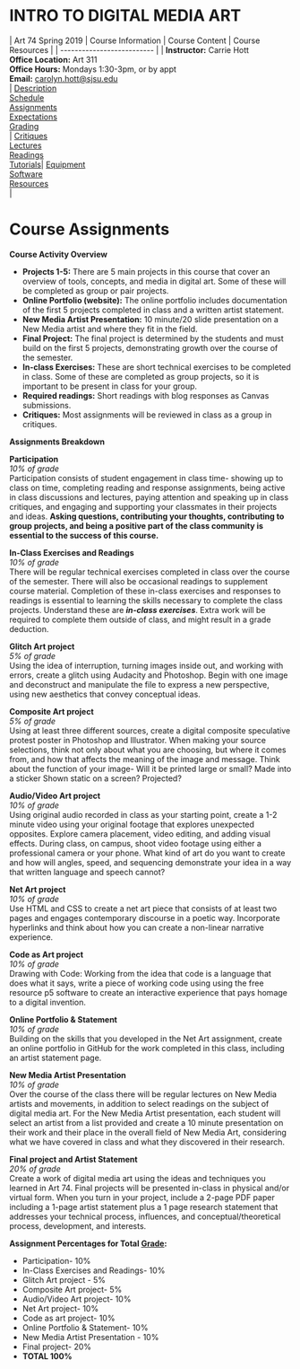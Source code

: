 # **INTRO TO DIGITAL MEDIA ART**

|  Art 74 Spring 2019  | Course Information  | Course Content | Course Resources |
| -------------------------- |
| **Instructor:** Carrie Hott <br> **Office Location:** Art 311 <br> **Office Hours:** Mondays 1:30-3pm, or by appt <br> **Email:** carolyn.hott@sjsu.edu <br> | [Description](https://carriehott.github.io/SJSU-Art74-Sp2019/#course-description) <br>  [Schedule](https://carriehott.github.io/SJSU-Art74-Sp2019/schedule) <br> [Assignments](https://carriehott.github.io/SJSU-Art74-Sp2019/assignments)<br>  [Expectations](https://carriehott.github.io/SJSU-Art74-Sp2019/#course-expectations) <br>[Grading](https://carriehott.github.io/SJSU-Art74-Sp2019/grading)<br>| [Critiques](https://carriehott.github.io/SJSU-Art74-Sp2019/critiques)<br> [Lectures](https://carriehott.github.io/SJSU-Art74-Sp2019/lectures)<br> [Readings](https://carriehott.github.io/SJSU-Art74-Sp2019/readings) <br> [Tutorials](https://carriehott.github.io/SJSU-Art74-Sp2019/tutorials)| [Equipment](https://carriehott.github.io/SJSU-Art74-Sp2019/setup)<br> [Software](https://carriehott.github.io/SJSU-Art74-Sp2019/programs) <br> [Resources](https://carriehott.github.io/SJSU-Art74-Sp2019/resources) <br>|


# Course Assignments

**Course Activity Overview**
* **Projects 1-5:** There are 5 main projects in this course that cover an overview of tools, concepts, and media in digital art. Some of these will be completed as group or pair projects.
* **Online Portfolio (website):** The online portfolio includes documentation of the first 5 projects completed in class and a written artist statement.
* **New Media Artist Presentation:** 10 minute/20 slide presentation on a New Media artist and where they fit in the field.
* **Final Project:** The final project is determined by the students and must build on the first 5 projects, demonstrating growth over the course of the semester.
* **In-class Exercises:** These are short technical exercises to be completed in class. Some of these are completed as group projects, so it is important to be present in class for your group.
* **Required readings:** Short readings with blog responses as Canvas submissions.
* **Critiques:** Most assignments will be reviewed in class as a group in critiques.

**Assignments Breakdown**

**Participation**<br>
_10% of grade_<br>
Participation consists of student engagement in class time- showing up to class on time, completing reading and response assignments, being active in class discussions and lectures, paying attention and speaking up in class critiques, and engaging and supporting your classmates in their projects and ideas. **Asking questions, contributing your thoughts, contributing to group projects, and being a positive part of the class community is essential to the success of this course.**

**In-Class Exercises and Readings**<br>
_10% of grade_<br>
There will be regular technical exercises completed in class over the course of the semester. There will also be occasional readings to supplement course material. Completion of these in-class exercises and responses to readings is essential to learning the skills necessary to complete the class projects. Understand these are **_in-class exercises_**. Extra work will be required to complete them outside of class, and might result in a grade deduction.

**Glitch Art project**<br>
_5% of grade_<br>
Using the idea of interruption, turning images inside out, and working with errors, create a glitch using Audacity and Photoshop. Begin with one image and deconstruct and manipulate the file to express a new perspective, using new aesthetics that convey conceptual ideas.

**Composite Art project**<br>
_5% of grade_<br>
Using at least three different sources, create a digital composite speculative protest poster in Photoshop and Illustrator. When making your source selections, think not only about what you are choosing, but where it comes from, and how that affects the meaning of the image and message. Think about the function of your image- Will it be printed large or small? Made into a sticker Shown static on a screen? Projected?

**Audio/Video Art project **<br>
_10% of grade_<br>
Using original audio recorded in class as your starting point, create a 1-2 minute video using your original footage that explores unexpected opposites. Explore camera placement, video editing, and adding visual effects. During class, on campus, shoot video footage using either a professional camera or your phone. What kind of art do you want to create and how will angles, speed, and sequencing demonstrate your idea in a way that written language and speech cannot?  

**Net Art project**<br>
_10% of grade_<br>
Use HTML and CSS to create a net art piece that consists of at least two pages and engages contemporary discourse in a poetic way. Incorporate hyperlinks and think about how you can create a non-linear narrative experience.

**Code as Art project**<br>
_10% of grade_<br>
Drawing with Code: Working from the idea that code is a language that does what it says, write a piece of working code using using the free resource p5 software to create an interactive experience that pays homage to a digital invention.

**Online Portfolio & Statement**<br>
_10% of grade_<br>
Building on the skills that you developed in the Net Art assignment, create an online portfolio in GitHub for the work completed in this class, including an artist statement page.

**New Media Artist Presentation**<br>
_10% of grade_<br>
Over the course of the class there will be regular lectures on New Media artists and movements, in addition to select readings on the subject of digital media art. For the New Media Artist presentation, each student will select an artist from a list provided and create a 10 minute presentation on their work and their place in the overall field of New Media Art, considering what we have covered in class and what they discovered in their research.

**Final project and Artist Statement**<br>
_20% of grade_<br>
Create a work of digital media art using the ideas and techniques you learned in Art 74. Final projects will be presented in-class in physical and/or virtual form. When you turn in your project, include a 2-page PDF paper including a 1-page artist statement plus a 1 page research statement that addresses your technical process, influences, and conceptual/theoretical process, development, and interests.

**Assignment Percentages for Total [Grade](/grading):**
* Participation- 10%
* In-Class Exercises and Readings- 10%
* Glitch Art project - 5%
* Composite Art project- 5%
* Audio/Video Art project-  10%
* Net Art project- 10%
* Code as art project- 10%
* Online Portfolio & Statement- 10%
* New Media Artist Presentation - 10%
* Final project- 20%
* **TOTAL 100% **
